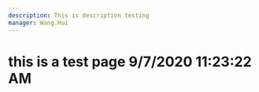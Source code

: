 ```yaml
---
description: This is description testing
manager: Wang.Hui
---
```

# this is a test page 9/7/2020 11:23:22 AM